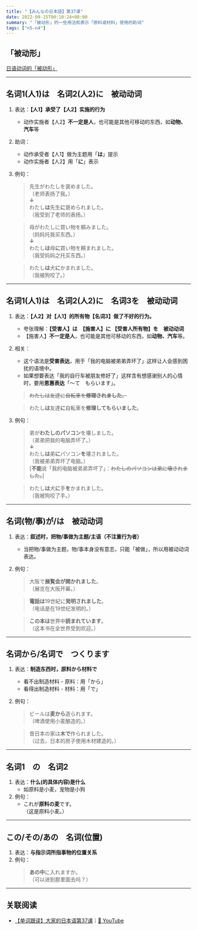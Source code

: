 ```yaml
---
title: "【みんなの日本語】第37课"
date: 2022-09-15T00:10:24+08:00
summary: "「被动形」的一些用法和表示「原料或材料」使用的助词"
tags: ["n5-n4"]
---
```


## 「被动形」
[日语动词的「被动形」](/transform/passive)

---
## 名词1(人1)は　名词2(人2)に　被动动词
1. 表达：**【人1】承受了【人2】实施的行为**
    - 动作实施者【人2】**不一定是人**，也可能是其他可移动的东西，如**动物、汽车**等
2. 助词：
    - 动作承受者【人1】做为主题用「**は**」提示
    - 动作实施者【人2】用「**に**」表示
3. 例句：
    > 先生がわたしを褒めました。  
     （老师表扬了我。）  
      **↓**  
      わたし**は**先生**に**褒められました。  
     （我受到了老师的表扬。）

    > 母がわたしに買い物を頼みました。  
     （妈妈托我买东西。）  
      **↓**   
      わたし**は**母**に**買い物を頼まれました。  
     （我受妈妈之托买东西。）

    > わたし**は**犬**に**かまれました。  
     （我被狗咬了。）

---
## 名词1(人1)は　名词2(人2)に　名词3を　被动动词
1. 表达：**【人2】对【人1】的所有物【名词3】做了不好的行为。**
    - 夸张理解：**【受害人】は　【施害人】に  【受害人所有物】を　被动动词**
    - 【施害人】**不一定是人**，也可能是其他可移动的东西，如**动物、汽车**等。

2. 相关：
    - 这个语法是**受害表达**，用于「我的电脑被弟弟弄坏了」这样让人会感到困扰的语境中。
    - 如果想要表达「我的自行车被朋友修好了」这样含有想感谢别人的心情时，要用**恩惠表达**「〜て　もらいます」。
    > ~~わたしは友達に自転車を**修理されました**。~~

    > わたし**は**友達**に**自転車を**修理してもらいました**。

3. 例句：
    > 弟が**わたしのパソコン**を壊しました。  
     （弟弟把我的电脑弄坏了。）  
      **↓**  
      わたし**は**弟**に**パソコン**を**壊されました。  
     （我被弟弟弄坏了电脑。）  
      [**不能**说「我的电脑被弟弟弄坏了」：~~わたしのパソコンは弟に壊されました。~~]
    
    > わたし**は**犬**に**手**を**かまれました。  
     （我被狗咬了手。）
     

---
## 名词(物/事)が/は　被动动词
1. 表达：**叙述时，把物/事做为主题/主语（不注重行为者）**
    - 当把物/事做为主题，物/事本身没有意志，只能「被做」，所以用被动动词表达。
2. 例句：
    > 大阪で**展覧会が開かれました**。  
     （展览在大阪开幕。）

    > **電話は**19世紀に**発明されました**。  
     （电话是在19世纪发明的。）

    > **この本は**世界中**読まれています**。  
     （这本书在全世界受到欢迎。）

---
## 名词から/名词で　つくります
1. 表达：**制造东西时，原料から材料で**
    - 看不出制造材料 - 原料：用「から」
    - 看得出制造材料 - 材料：用「で」
2. 例句：
    > ビールは**麦から**造られます。  
     （啤酒使用小麦酿造的。）

    > 昔日本の家は**木で**作られました。  
     （过去，日本的房子使用木材建造的。）

---
## 名词1　の　名词2
1. 表达：**什么(的具体内容)是什么**
    - 如原料是小麦，宠物是小狗
2. 例句：
    - これが**原料の麦**です。  
     （这是原料小麦。）

---
## この/その/あの　名词(位置)
1. 表达：**与指示词所指事物的位置关系**
2. 例句：
    > **あの中**に入れますか。  
     （可以进到那里面去吗？）

---
## 关联阅读
- [【单词跟读】大家的日本语第37课](https://www.bilibili.com/video/BV1G34y1e7RA?p=37)｜[🔗 YouTube](https://youtu.be/NzKsuGrnI0Y)